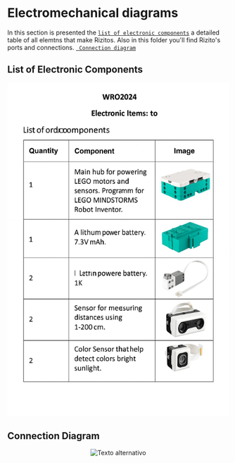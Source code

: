 Electromechanical diagrams
====

In this section is presented the  [`list of electronic components`](https://github.com/csvprobotica/RG2024/blob/main/schemes/PHOTO-2025-07-03-03-04-58.jpg)  a detailed table of all elemtns that make Rizitos. Also in this folder you'll find Rizito's ports and connections. [` Connection diagram`](https://github.com/csvprobotica/RoboGenius/blob/main/schemes/Diagrama%20de%20Conexi%C3%B3n.png) 

## List of Electronic Components



<div style="text-align: center;">
  <img src="https://github.com/csvprobotica/RG2024/blob/main/schemes/PHOTO-2025-07-03-03-04-58.jpg" alt="Texto alternativo" width="700"/>
</div>


##  Connection Diagram

<div style="text-align: center;">
  <img src="https://github.com/csvprobotica/RoboGenius/blob/main/schemes/Diagrama%20de%20Conexi%C3%B3n.png" alt="Texto alternativo" width="700"/>
</div>
